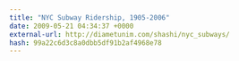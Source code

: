 ```yaml
---
title: "NYC Subway Ridership, 1905-2006"
date: 2009-05-21 04:34:37 +0000
external-url: http://diametunim.com/shashi/nyc_subways/
hash: 99a22c6d3c8a0dbb5df91b2af4968e78
---
```



